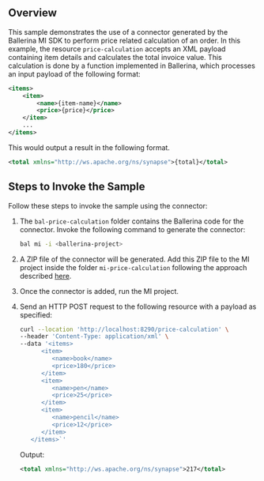 ## Overview

This sample demonstrates the use of a connector generated by the Ballerina MI SDK to perform price related calculation of an order. 
In this example, the resource `price-calculation` accepts an XML payload containing item details and calculates the total invoice value.
This calculation is done by a function implemented in Ballerina, which processes an input payload of the following format:

```xml
<items>
    <item>
        <name>{item-name}</name>
        <price>{price}</price>
    </item>
    ...
</items>
```

This would output a result in the following format.

```xml
<total xmlns="http://ws.apache.org/ns/synapse">{total}</total>
```

## Steps to Invoke the Sample

Follow these steps to invoke the sample using the connector:

1. The `bal-price-calculation` folder contains the Ballerina code for the connector. Invoke the following command to generate the connector:

    ```bash
    bal mi -i <ballerina-project>
    ```

2. A ZIP file of the connector will be generated. Add this ZIP file to the MI project inside the folder `mi-price-calculation` following the approach described [here](https://mi.docs.wso2.com/en/latest/develop/creating-artifacts/adding-connectors/).

3. Once the connector is added, run the MI project.

4. Send an HTTP POST request to the following resource with a payload as specified:

   ```bash
   curl --location 'http://localhost:8290/price-calculation' \
   --header 'Content-Type: application/xml' \
   --data '<items>
         <item>
            <name>book</name>
            <price>180</price>
         </item>
         <item>
            <name>pen</name>
            <price>25</price>
         </item>
         <item>
            <name>pencil</name>
            <price>12</price>
         </item>
      </items>`'
   ```

   Output:

   ```xml
   <total xmlns="http://ws.apache.org/ns/synapse">217</total>
   ```
